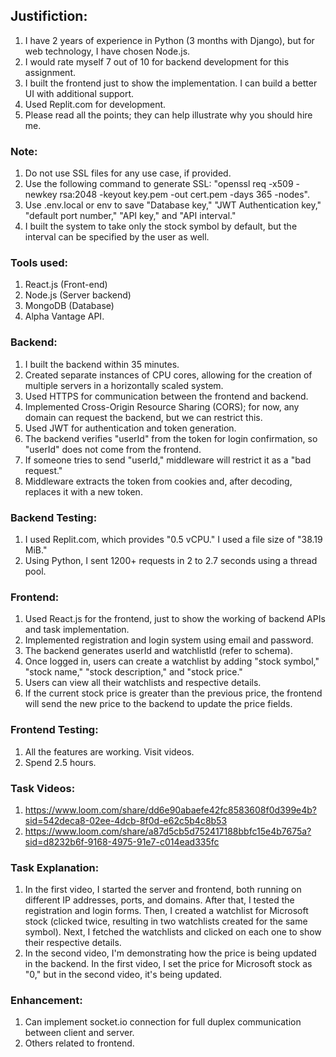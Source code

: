 ## Justifiction:
   1) I have 2 years of experience in Python (3 months with Django), but for web technology, I have chosen Node.js.
   2) I would rate myself 7 out of 10 for backend development for this assignment.
   3) I built the frontend just to show the implementation. I can build a better UI with additional support.
   4) Used Replit.com for development.
   5) Please read all the points; they can help illustrate why you should hire me.
      
### Note:
   1) Do not use SSL files for any use case, if provided.
   2) Use the following command to generate SSL: "openssl req -x509 -newkey rsa:2048 -keyout key.pem -out cert.pem -days 365 -nodes".
   3) Use .env.local or env to save "Database key," "JWT Authentication key," "default port number," "API key," and "API interval."
   4)  I built the system to take only the stock symbol by default, but the interval can be specified by the user as well.
      
### Tools used:
   1) React.js (Front-end)
   2) Node.js (Server backend)
   3) MongoDB (Database)
   4) Alpha Vantage API.

### Backend:
  1) I built the backend within 35 minutes.
  2) Created separate instances of CPU cores, allowing for the creation of multiple servers in a horizontally scaled system.
  3) Used HTTPS for communication between the frontend and backend.
  4) Implemented Cross-Origin Resource Sharing (CORS); for now, any domain can request the backend, but we can restrict this.
  5) Used JWT for authentication and token generation.
  6) The backend verifies "userId" from the token for login confirmation, so "userId" does not come from the frontend.
  7) If someone tries to send "userId," middleware will restrict it as a "bad request."
  8) Middleware extracts the token from cookies and, after decoding, replaces it with a new token.

### Backend Testing:
  1) I used Replit.com, which provides "0.5 vCPU." I used a file size of "38.19 MiB."
  2) Using Python, I sent 1200+ requests in 2 to 2.7 seconds using a thread pool.

### Frontend:
   1) Used React.js for the frontend, just to show the working of backend APIs and task implementation.
   2) Implemented registration and login system using email and password.
   3) The backend generates userId and watchlistId (refer to schema).
   4) Once logged in, users can create a watchlist by adding "stock symbol," "stock name," "stock description," and "stock price."
   5) Users can view all their watchlists and respective details.
   6) If the current stock price is greater than the previous price, the frontend will send the new price to the backend to update the price fields.

### Frontend Testing:
  1) All the features are working. Visit videos.
  2) Spend 2.5 hours.

### Task Videos:
  1) https://www.loom.com/share/dd6e90abaefe42fc8583608f0d399e4b?sid=542deca8-02ee-4dcb-8f0d-e62c5b4c8b53
  2) https://www.loom.com/share/a87d5cb5d752417188bbfc15e4b7675a?sid=d8232b6f-9168-4975-91e7-c014ead335fc

### Task Explanation:
  1) In the first video, I started the server and frontend, both running on different IP addresses, ports, and domains. After that, I tested the registration and login forms. Then, I created a watchlist for Microsoft stock (clicked twice, resulting in two watchlists created for the same symbol). Next, I fetched the watchlists and clicked on each one to show their respective details.
  2) In the second video, I'm demonstrating how the price is being updated in the backend. In the first video, I set the price for Microsoft stock as "0," but in the second video, it's being updated.

### Enhancement:
  1) Can implement socket.io connection for full duplex communication between client and server.
  2) Others related to frontend.

